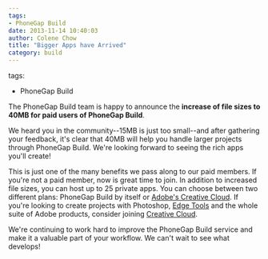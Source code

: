 ```yaml
---
tags:
- PhoneGap Build
date: 2013-11-14 10:40:03
author: Colene Chow
title: "Bigger Apps have Arrived"
category: build
---
```

tags:
- PhoneGap Build

The PhoneGap Build team is happy to announce the **increase of file sizes to 40MB for paid users of PhoneGap Build**.

We heard you in the community--15MB is just too small--and after gathering your feedback, it's clear that 40MB will help you handle larger projects through PhoneGap Build. We're looking forward to seeing the rich apps you'll create!

This is just one of the many benefits we pass along to our paid members. If you're not a paid member, now is great time to join. In addition to increased file sizes, you can host up to 25 private apps. You can choose between two different plans: PhoneGap Build by itself or [Adobe's Creative Cloud](http://creative.adobe.com). If you're looking to create projects with Photoshop, [Edge Tools](http://html.adobe.com/edge/) and the whole suite of Adobe products, consider joining [Creative Cloud]((http://creative.adobe.com)).

We're continuing to work hard to improve the PhoneGap Build service and make it a valuable part of your workflow. We can't wait to see what develops!